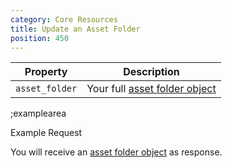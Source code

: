 ```yaml
---
category: Core Resources
title: Update an Asset Folder
position: 450
---
```


| Property | Description |
|---|---|
| `asset_folder` | Your full [asset folder object](#core-resources/asset-folders/the-asset-object) |

;examplearea

Example Request

<RequestExample url="https://mapi.storyblok.com/v1/spaces/606/asset_folders/41" httpMethod="PUT" :requestObject='{"asset_folder":{"id":41,"name":"Update Header Images"}}'></RequestExample>

You will receive an [asset folder object](#core-resources/asset-folders/the-asset-object) as response.